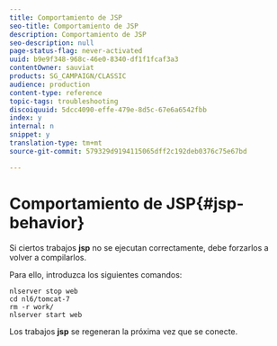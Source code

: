```yaml
---
title: Comportamiento de JSP
seo-title: Comportamiento de JSP
description: Comportamiento de JSP
seo-description: null
page-status-flag: never-activated
uuid: b9e9f348-968c-46e0-8340-df1f1fcaf3a3
contentOwner: sauviat
products: SG_CAMPAIGN/CLASSIC
audience: production
content-type: reference
topic-tags: troubleshooting
discoiquuid: 5dcc4090-effe-479e-8d5c-67e6a6542fbb
index: y
internal: n
snippet: y
translation-type: tm+mt
source-git-commit: 579329d9194115065dff2c192deb0376c75e67bd

---
```



# Comportamiento de JSP{#jsp-behavior}

Si ciertos trabajos **jsp** no se ejecutan correctamente, debe forzarlos a volver a compilarlos.

Para ello, introduzca los siguientes comandos:

```
nlserver stop web
cd nl6/tomcat-7
rm -r work/
nlserver start web
```

Los trabajos **jsp** se regeneran la próxima vez que se conecte.
